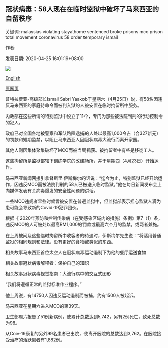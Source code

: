 ## 冠状病毒：58人现在在临时监狱中破坏了马来西亚的自留秩序

关键词: malaysias violating stayathome sentenced broke prisons mco prison total movement coronavirus 58 order temporary ismail

作者: 

发表日期: 2020-04-25 16:01:19+08:00

![](https://www.straitstimes.com/sites/default/files/styles/x_large/public/articles/2020/04/25/rk_malaysialockdown_250420.jpg?itok=1R6FPj_1)

[English](Coronavirus%3A%2058%20people%20who%20broke%20Malaysia%27s%20stay-at-home%20order%20now%20in%20temporary%20prisons.md)

[原网页](https://www.straitstimes.com/asia/se-asia/coronavirus-58-people-who-broke-malaysias-stay-at-home-order-now-in-temporary-prisons)

普特拉贾亚-高级部长Ismail Sabri Yaakob于星期六（4月25日）说，有58名因违反马来西亚的家庭待命令而被判入狱的人被安置在临时拘留所中服务。

内政部在这些所谓的特别监狱中设立了11个，专门为那些被法院判刑的行动控制令的犯人。

政府已对全国各地被警察和军队路障逮捕的人处以最高1,000令吉（合327新元）的罚款和短期监禁，以阻止马来西亚人因冠状病毒大流行而离开家园。

其他人则因集体聚集破坏了MCO而被当局抓获。被拘留者中有些是移徙工人。

这些拘留所是监狱部辖下训练学院的改建场所，并于星期四（4月23日）开始运作。

马来西亚新闻网援引拿督斯里·伊斯梅尔的话说：“迄今为止，特别监狱已经开始运作，因违反MCO而被法院判刑的58人已被送入临时监狱。”他在每日新闻发布会上向媒体发表有关病毒爆发的安全性问题的讲话。

一些MCO违规者早些时候曾被安置在普通监狱中，但监狱部表示担心监狱人满为患可能会导致新的Covid-19犯罪团伙。

根据《 2020年预防和控制传染病（在受感染区域内的措施）条例》第7（1）条，违反MCO的人可被处以最高RM1,000的罚款或最高六个月的监禁，或两者兼施。

在上周被问及这些临时拘留所中收容者的待遇时，伊斯梅尔先生说：“将适用普通监狱的相同规则和法律。没有更好的食物或类似的东西。

相关故事马来西亚首位太空人在冠状病毒运动遏制下为他的餐厅运送食物

相关故事冠状病毒解释者：保护自己的知识

相关故事冠状病毒视觉指南：大流行病中的交互式图形

“我们将遵循正常的监狱标准作业程序。”

他上周说，有14750人因违反运动遏制而被捕，约有1500人被起诉。

马来西亚在星期六进入MCO的第39天。

卫生部周六报告了51例新病例，使累计总数达到5,742，另有2例死亡，致死总数为98。

从Coiv-19康复的另外99名患者已出院，使离开医院的总数达到3,762。在医院接受治疗的活跃患者有1,882例。